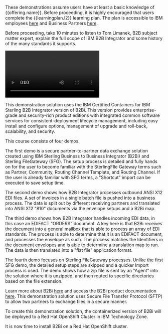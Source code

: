 These demonstrations assume users have at least a basic knowledge of {{offering.name}}. Before proceeding, it is highly encouraged that users complete the {{learningplan.l2}} learning plan. The plan is accessible to IBM employees <a href="https://yourlearning.ibm.com/activity/PLAN-C22C127B3AEC" target="_blank">here</a> and Business Partners <a href="https://learn.ibm.com/course/view.php?id=11891" target="_blank">here</a>.

Before proceeding, take 10 minutes to listen to Tom Limanek, B2B subject matter expert, explain the full scope of IBM B2B Integrator and some history of the many standards it supports.

![type:video](./_videos/B2BIntegratorExplained.mp4)

This demonstration solution uses the IBM Certified Containers for IBM Sterling B2B Integrator version of B2Bi. This version provides enterprise-grade and security-rich product editions with integrated common software services for consistent-deployment lifecycle management, including easy install and configure options, management of upgrade and roll-back, scalability, and security.

This course consists of four demos.

The first demo is a secure partner-to-partner data exchange solution created using IBM Sterling Business to Business Integrator (B2Bi) and Sterling FileGateway (SFG).  The setup process is detailed and fully hands on for the user to become familiar with the SterlingFIle Gateway terms such as Partner, Community, Routing Channel Template, and Routing Channel.  If the user is already familiar with SFG terms, a "Shortcut" import can be executed to save setup time. 

The second demo shows how B2B Integrator processes outbound ANSI X12 EDI files.  A set of invoices in a single batch file is pushed into a business process.  The data is split out by different receiving partners and translated into ANSI X12 "810" documents via the envelope setups and a B2Bi map.  

The third demo shows how B2B Integrator handles incoming EDI data, in this case an EDIFACT "ORDERS" document.  A key here is that B2Bi receives the document into a general mailbox that is able to process an array of EDI standards.  The process is able to determine that it is an EDIFACT document, and processes the envelope as such.   The process matches the Identifiers in the document envelopes and is able to determine a translation map to run.  The data is then translated into a "flat file" application format.  

The fourth demo focuses on Sterling FileGateway processes.  Unlike the first SFG demo, the detailed setup steps are skipped and a quicker Import process is used.  The demo shows how a zip file is sent by an "Agent" into the solution where it is unzipped, and then routed to specific directories based on the file extension. 

Learn more about B2Bi <a href="https://www.ibm.com/products/b2b-integrator" target="_blank">here</a> and access the B2Bi product documentation <a href="https://www.ibm.com/docs/en/b2b-integrator/6.1.2?topic=overview-introduction-sterling-b2b-integrator" target="_blank">here</a>. This demonstration solution uses Secure File Transfer Protocol (SFTP) to allow two partners to exchange files in a secure manner.

To create this demonstration solution, the containerized version of B2Bi will be deployed to a Red Hat OpenShift Cluster in IBM Technology Zone.

It is now time to install B2Bi on a Red Hat OpenShift cluster.
